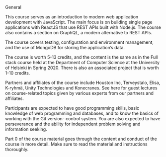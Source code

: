 General  

  This course serves as an introduction to modern web application development with JavaScript. The main focus is on building single page applications with ReactJS that use REST APIs built with Node.js. The course also contains a section on GraphQL, a modern alternative to REST APIs.  
    
  The course covers testing, configuration and environment management, and the use of MongoDB for storing the application’s data.  
    
  The course is worth 5-13 credits, and the content is the same as in the Full stack course held at the Department of Computer Science at the University of Helsinki in Spring 2020. There is also an associated project that is worth 1-10 credits.  
    
  Partners and affiliates of the course include Houston Inc, Terveystalo, Elisa, K-ryhmä, Unity Technologies and Konecranes. See here for guest lectures on course-related topics given by various experts from our partners and affiliates.  
    
  Participants are expected to have good programming skills, basic knowledge of web programming and databases, and to know the basics of working with the Git version-    control system. You are also expected to have perseverance and the ability for independent problem solving and information seeking.  
    
  Part 0 of the course material goes through the content and conduct of the course in more detail. Make sure to read the material and instructions thoroughly.  
  

